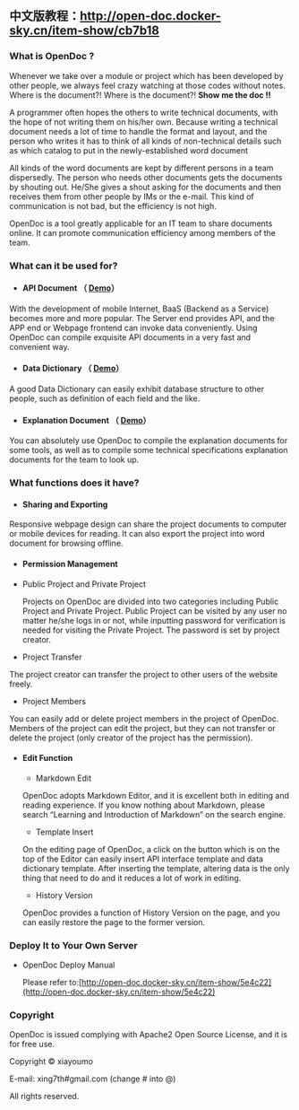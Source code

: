 ﻿## 中文版教程：http://open-doc.docker-sky.cn/item-show/cb7b18 

### What is OpenDoc ?

Whenever we take over a module or project which has been developed by other people, we always feel crazy watching at those codes without notes. Where is the document?! Where is the document?! **Show me the doc !!**

A programmer often hopes the others to write technical documents, with the hope of not writing them on his/her own. Because writing a technical document needs a lot of time to handle the format and layout, and the person who writes it has to think of all kinds of non-technical details such as which catalog to put in the newly-established word document

All kinds of the word documents are kept by different persons in a team dispersedly. The person who needs other documents gets the documents by shouting out. He/She gives a shout asking for the documents and then receives them from other people by IMs or the e-mail. This kind of communication is not bad, but the efficiency is not high.

OpenDoc is a tool greatly applicable for an IT team to share documents online. It can promote communication efficiency among members of the team.

### What can it be used for?

- #### API Document （ [Demo](http://open-doc.docker-sky.cn/item-show/cb7b18)）
 
 With the development of mobile Internet, BaaS (Backend as a Service) becomes more and more popular. The Server end provides API, and the APP end or Webpage frontend can invoke data conveniently. Using OpenDoc can compile exquisite API documents in a very fast and convenient way.

- #### Data Dictionary （ [Demo](http://open-doc.docker-sky.cn/item-show/cb7b18)）
 
 A good Data Dictionary can easily exhibit database structure to other people, such as definition of each field and the like.

- #### Explanation Document （ [Demo](http://open-doc.docker-sky.cn/item-show/cb7b18)）
 
 You can absolutely use OpenDoc to compile the explanation documents for some tools, as well as to compile some technical specifications explanation documents for the team to look up.
 
### What functions does it have?

- #### Sharing and Exporting

 Responsive webpage design can share the project documents to computer or mobile devices for reading. It can also export the project into word document for browsing offline.
 
- #### Permission Management

 - Public Project and Private Project
 
   Projects on OpenDoc are divided into two categories including Public Project and Private Project. Public Project can be visited by any user no matter he/she logs in or not, while inputting password for verification is needed for visiting the Private Project. The password is set by project creator. 
   
  - Project Transfer
  
   The project creator can transfer the project to other users of the website freely.
   
  - Project Members
  
   You can easily add or delete project members in the project of OpenDoc. Members of the project can edit the project, but they can not transfer or delete the project (only creator of the project has the permission).
   
- #### Edit Function
  - Markdown Edit
  
   OpenDoc adopts Markdown Editor, and it is excellent both in editing and reading experience. If you know nothing about Markdown, please search “Learning and Introduction of Markdown” on the search engine.
   
  - Template Insert
  
   On the editing page of OpenDoc, a click on the button which is on the top of the Editor can easily insert API interface template and data dictionary template. After inserting the template, altering data is the only thing that need to do and it reduces a lot of work in editing.
   
  - History Version
  
   OpenDoc provides a function of History Version on the page, and you can easily restore the page to the former version.
   

### Deploy It to Your Own Server
 - OpenDoc Deploy Manual
  
     Please refer to:[http://open-doc.docker-sky.cn/item-show/5e4c22](http://open-doc.docker-sky.cn/item-show/5e4c22)
  

### Copyright 

 OpenDoc is issued complying with Apache2 Open Source License, and it is for free use. 
 
 Copyright ©  xiayoumo 
 
 
 E-mail: xing7th#gmail.com (change # into @) 
 
 All rights reserved. 
 
